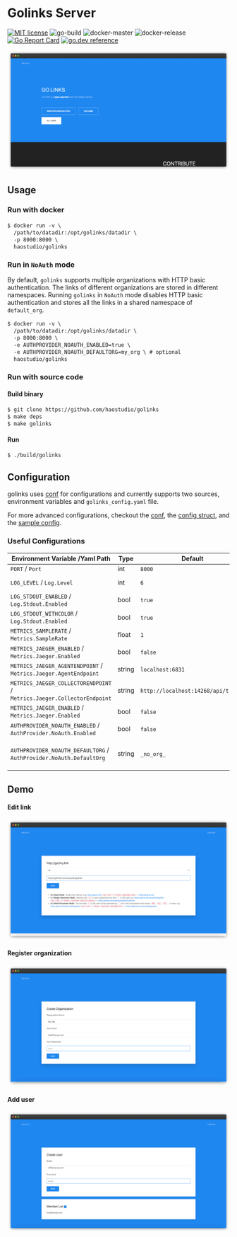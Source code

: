 # Golinks Server

[![MIT license](https://img.shields.io/badge/License-MIT-blue.svg)](https://github.com/haostudio/golinks/blob/master/LICENSE)
![go-build](https://github.com/haostudio/golinks/workflows/go-build/badge.svg)
![docker-master](https://github.com/haostudio/golinks/workflows/docker-master/badge.svg)
![docker-release](https://github.com/haostudio/golinks/workflows/docker-release/badge.svg)
[![Go Report Card](https://goreportcard.com/badge/github.com/haostudio/golinks)](https://goreportcard.com/report/github.com/haostudio/golinks)
[![go.dev reference](https://img.shields.io/badge/go.dev-reference-007d9c?logo=go&logoColor=white&style=flat-square)](https://pkg.go.dev/github.com/haostudio/golinks)

![index](./images/index.png?raw=true "Index")

## Usage

### Run with docker

```
$ docker run -v \
  /path/to/datadir:/opt/golinks/datadir \
  -p 8000:8000 \
  haostudio/golinks
```

### Run in `NoAuth` mode

By default, `golinks` supports multiple organizations with HTTP basic
authentication. The links of different organizations are stored in different
namespaces. Running `golinks` in `NoAuth` mode disables HTTP basic
authentication and stores all the links in a shared namespace of `default_org`.

```
$ docker run -v \
  /path/to/datadir:/opt/golinks/datadir \
  -p 8000:8000 \
  -e AUTHPROVIDER_NOAUTH_ENABLED=true \
  -e AUTHPROVIDER_NOAUTH_DEFAULTORG=my_org \ # optional
  haostudio/golinks
```

### Run with source code

#### Build binary

```
$ git clone https://github.com/haostudio/golinks
$ make deps
$ make golinks
```

#### Run

```
$ ./build/golinks
```

## Configuration

golinks uses [conf](https://github.com/popodid/conf) for configurations
and currently supports two sources, environment variables and `golinks_config.yaml` file.

For more advanced configurations, checkout the [conf](https://github.com/popodid/conf),
the [config struct](https://github.com/haostudio/golinks/blob/master/cmd/golinks/main.go#L32),
and the [sample config](https://github.com/haostudio/golinks/blob/master/configs/local.yaml).

### Useful Configurations

| Environment Variable /Yaml Path                                         | Type   | Default                             | Usage                                         |
| ----------------------------------------------------------------------- | ------ | ----------------------------------- | --------------------------------------------- |
| `PORT` / `Port`                                                         | int    | `8000`                              | Listening port                                |
| `LOG_LEVEL` / `Log.Level`                                               | int    | `6`                                 | Maximum log level (`1`~`6`)                   |
| `LOG_STDOUT_ENABLED` / `Log.Stdout.Enabled`                             | bool   | `true`                              | Log to stdout                                 |
| `LOG_STDOUT_WITHCOLOR` / `Log.Stdout.Enabled`                           | bool   | `true`                              | Log to stdout with color                      |
| `METRICS_SAMPLERATE` / `Metrics.SampleRate`                             | float  | `1`                                 | Tracing/Metrics sampling rate                 |
| `METRICS_JAEGER_ENABLED` / `Metrics.Jaeger.Enabled`                     | bool   | `false`                             | Enable tracing with jaeger                    |
| `METRICS_JAEGER_AGENTENDPOINT` / `Metrics.Jaeger.AgentEndpoint`         | string | `localhost:6831`                    | jaeger agent endpoint                         |
| `METRICS_JAEGER_COLLECTORENDPOINT` / `Metrics.Jaeger.CollectorEndpoint` | string | `http://localhost:14268/api/traces` | jaeger collector endpoint                     |
| `METRICS_JAEGER_ENABLED` / `Metrics.Jaeger.Enabled`                     | bool   | `false`                             | Enable tracing with jaeger                    |
| `AUTHPROVIDER_NOAUTH_ENABLED` / `AuthProvider.NoAuth.Enabled`           | bool   | `false`                             | Run in NoAuth mode                            |
| `AUTHPROVIDER_NOAUTH_DEFAULTORG` / `AuthProvider.NoAuth.DefaultOrg`     | string | `_no_org_`                          | The default org namespace used in NoAuth mode |

## Demo

#### Edit link

![edit_link](./images/edit_link.png?raw=true "Edit Link")

#### Register organization

![create_org](./images/create_org.png?raw=true "Create Org")

#### Add user

![create_user](./images/create_user.png?raw=true "Create User")
